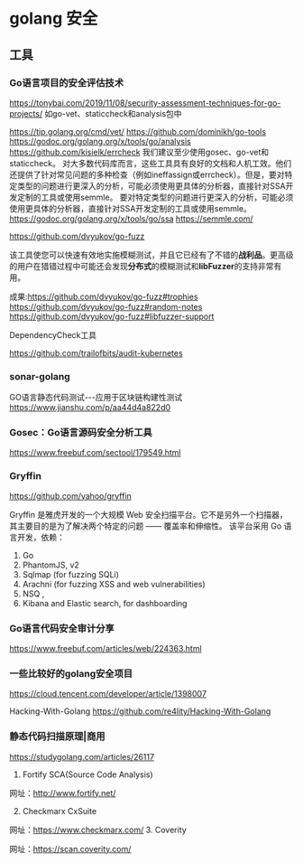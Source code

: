 # golang 安全

## 工具

### Go语言项目的安全评估技术

https://tonybai.com/2019/11/08/security-assessment-techniques-for-go-projects/
如go-vet、staticcheck和analysis包中

https://tip.golang.org/cmd/vet/
https://github.com/dominikh/go-tools
https://godoc.org/golang.org/x/tools/go/analysis
https://github.com/kisielk/errcheck
我们建议至少使用gosec、go-vet和staticcheck。
对大多数代码库而言，这些工具具有良好的文档和人机工效。他们还提供了针对常见问题的多种检查（例如ineffassign或errcheck）。但是，要对特定类型的问题进行更深入的分析，可能必须使用更具体的分析器，直接针对SSA开发定制的工具或使用semmle。
要对特定类型的问题进行更深入的分析，可能必须使用更具体的分析器，直接针对SSA开发定制的工具或使用semmle。
https://godoc.org/golang.org/x/tools/go/ssa
https://semmle.com/

https://github.com/dvyukov/go-fuzz

该工具使您可以快速有效地实施模糊测试，并且它已经有了不错的**战利品**。更高级的用户在猎错过程中可能还会发现**分布式**的模糊测试和**libFuzzer**的支持非常有用。

成果:https://github.com/dvyukov/go-fuzz#trophies
https://github.com/dvyukov/go-fuzz#random-notes
https://github.com/dvyukov/go-fuzz#libfuzzer-support

DependencyCheck工具

https://github.com/trailofbits/audit-kubernetes

### sonar-golang

GO语言静态代码测试---应用于区块链构建性测试
https://www.jianshu.com/p/aa44d4a822d0

### Gosec：Go语言源码安全分析工具
https://www.freebuf.com/sectool/179549.html

### Gryffin
https://github.com/yahoo/gryffin

Gryffin 是雅虎开发的一个大规模 Web 安全扫描平台。它不是另外一个扫描器，其主要目的是为了解决两个特定的问题 —— 覆盖率和伸缩性。
该平台采用 Go 语言开发，依赖：

1. Go
2. PhantomJS, v2
3. Sqlmap (for fuzzing SQLi)
4. Arachni (for fuzzing XSS and web vulnerabilities)
5. NSQ ,
6. Kibana and Elastic search, for dashboarding

### Go语言代码安全审计分享
https://www.freebuf.com/articles/web/224363.html

### 一些比较好的golang安全项目
https://cloud.tencent.com/developer/article/1398007

Hacking-With-Golang
https://github.com/re4lity/Hacking-With-Golang

### 静态代码扫描原理|商用

https://studygolang.com/articles/26117
1. Fortify SCA(Source Code Analysis)

网址：http://www.fortify.net/

2. Checkmarx CxSuite

网址：https://www.checkmarx.com/
3. Coverity

网址：https://scan.coverity.com/
